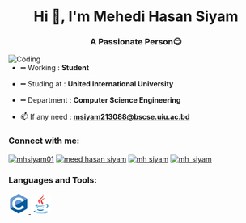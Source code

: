 <h1 align="center">Hi 👋, I'm Mehedi Hasan Siyam</h1>
<h3 align="center">A Passionate Person😊</h3>
<img align="Right" alt="Coding" width="1000" src="https://wallpaperaccess.com/full/3520511.png">
  
  
  
- ➖ Working : **Student**


- ➖ Studing at : **United International University**


- ➖ Department : **Computer Science Engineering**



- 📫 If any need : **msiyam213088@bscse.uiu.ac.bd**

<h3 align="left">Connect with me:</h3>
<p align="left">
<a href="https://twitter.com/mhsiyam01" target="blank"><img align="center" src="https://raw.githubusercontent.com/rahuldkjain/github-profile-readme-generator/master/src/images/icons/Social/twitter.svg" alt="mhsiyam01" height="30" width="40" /></a>
<a href="https://linkedin.com/in/meed hasan siyam" target="blank"><img align="center" src="https://raw.githubusercontent.com/rahuldkjain/github-profile-readme-generator/master/src/images/icons/Social/linked-in-alt.svg" alt="meed hasan siyam" height="30" width="40" /></a>
<a href="https://fb.com/mh siyam" target="blank"><img align="center" src="https://raw.githubusercontent.com/rahuldkjain/github-profile-readme-generator/master/src/images/icons/Social/facebook.svg" alt="mh siyam" height="30" width="40" /></a>
<a href="https://instagram.com/mh_siyam" target="blank"><img align="center" src="https://raw.githubusercontent.com/rahuldkjain/github-profile-readme-generator/master/src/images/icons/Social/instagram.svg" alt="mh_siyam" height="30" width="40" /></a>
</p>

<h3 align="left">Languages and Tools:</h3>
<p align="left"> <a href="https://www.cprogramming.com/" target="_blank" rel="noreferrer"> <img src="https://raw.githubusercontent.com/devicons/devicon/master/icons/c/c-original.svg" alt="c" width="40" height="40"/> </a> <a href="https://www.java.com" target="_blank" rel="noreferrer"> <img src="https://raw.githubusercontent.com/devicons/devicon/master/icons/java/java-original.svg" alt="java" width="40" height="40"/> </a> </p>
